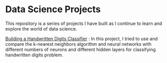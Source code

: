 # Data Science Projects

This repository is a series of projects I have built as I continue to learn and explore the world of data science. 

[Building a Handwritten Digits Classifier](https://github.com/rai-namrata/Data-Science-Projects/tree/main/Building%20a%20Handwritten%20Digits%20Classifier) :  In this project, I tried to use and compare the k-nearest neighbors algorithm and neural networks with different numbers of neurons and different hidden layers for classifying handwritten digits problem.
